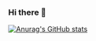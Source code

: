 ### Hi there 👋

[![Anurag's GitHub stats](https://github-readme-stats.vercel.app/api?username=CatTailzz)](https://github.com/anuraghazra/github-readme-stats)
<!--
**CatTailzz/CatTailzz** is a ✨ _special_ ✨ repository because its `README.md` (this file) appears on your GitHub profile.

Here are some ideas to get you started:

- 🔭 I’m currently working on ...
- 🌱 I’m currently learning ...
- 👯 I’m looking to collaborate on ...
- 🤔 I’m looking for help with ...
- 💬 Ask me about ...
- 📫 How to reach me: ...
- 😄 Pronouns: ...
- ⚡ Fun fact: ...
-->
